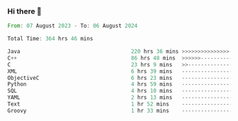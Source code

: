 ### Hi there 👋

<!--
**luoxuanzao/luoxuanzao** is a ✨ _special_ ✨ repository because its `README.md` (this file) appears on your GitHub profile.

Here are some ideas to get you started:

- 🔭 I’m currently working on ...
- 🌱 I’m currently learning ...
- 👯 I’m looking to collaborate on ...
- 🤔 I’m looking for help with ...
- 💬 Ask me about ...
- 📫 How to reach me: ...
- 😄 Pronouns: ...
- ⚡ Fun fact: ...
-->

<!--START_SECTION:waka-->

```rust
From: 07 August 2023 - To: 06 August 2024

Total Time: 364 hrs 46 mins

Java                                   220 hrs 36 mins >>>>>>>>>>>>>>>----------   60.47 %
C++                                    86 hrs 48 mins  >>>>>>-------------------   23.80 %
C                                      23 hrs 9 mins   >>-----------------------   06.35 %
XML                                    6 hrs 39 mins   -------------------------   01.82 %
ObjectiveC                             6 hrs 23 mins   -------------------------   01.75 %
Python                                 4 hrs 59 mins   -------------------------   01.37 %
SQL                                    4 hrs 10 mins   -------------------------   01.14 %
YAML                                   2 hrs 13 mins   -------------------------   00.61 %
Text                                   1 hr 52 mins    -------------------------   00.51 %
Groovy                                 1 hr 33 mins    -------------------------   00.43 %
```

<!--END_SECTION:waka-->